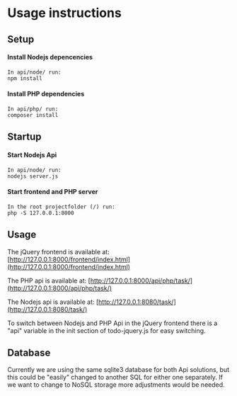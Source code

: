 Usage instructions
==================

Setup
-----

#### Install Nodejs depencencies

	In api/node/ run:
	npm install

#### Install PHP dependencies

	In api/php/ run:
	composer install

Startup
-------

#### Start Nodejs Api
	
	In api/node/ run:
	nodejs server.js

#### Start frontend and PHP server

	In the root projectfolder (/) run:
	php -S 127.0.0.1:8000

Usage
-----

The jQuery frontend is available at:
[http://127.0.0.1:8000/frontend/index.html](http://127.0.0.1:8000/frontend/index.html)

The PHP api is available at:
[http://127.0.0.1:8000/api/php/task/](http://127.0.0.1:8000/api/php/task/)

The Nodejs api is available at:
[http://127.0.0.1:8080/task/](http://127.0.0.1:8080/task/)

To switch between Nodejs and PHP Api in the jQuery frontend there is a "api" variable
in the init section of todo-jquery.js for easy switching.

Database
--------

Currently we are using the same sqlite3 database for both Api solutions, but
this could be "easily" changed to another SQL for either one separately. If
we want to change to NoSQL storage more adjustments would be needed.
